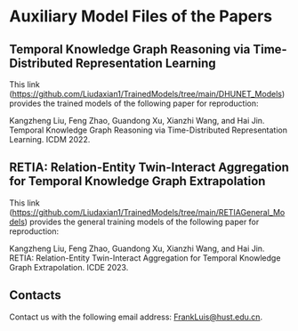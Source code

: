 # Auxiliary Model Files of the Papers

## Temporal Knowledge Graph Reasoning via Time-Distributed Representation Learning

This link (https://github.com/Liudaxian1/TrainedModels/tree/main/DHUNET_Models) provides the trained models of the following paper for reproduction:

Kangzheng Liu, Feng Zhao, Guandong Xu, Xianzhi Wang, and Hai Jin. Temporal Knowledge Graph Reasoning via Time-Distributed Representation Learning. ICDM 2022.

## RETIA: Relation-Entity Twin-Interact Aggregation for Temporal Knowledge Graph Extrapolation

This link (https://github.com/Liudaxian1/TrainedModels/tree/main/RETIAGeneral_Models) provides the general training models of the following paper for reproduction:

Kangzheng Liu, Feng Zhao, Guandong Xu, Xianzhi Wang, and Hai Jin. RETIA: Relation-Entity Twin-Interact Aggregation for Temporal Knowledge Graph Extrapolation. ICDE 2023.

## Contacts

Contact us with the following email address: FrankLuis@hust.edu.cn.
